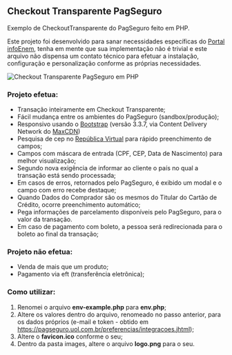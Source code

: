 ## Checkout Transparente PagSeguro ##

Exemplo de CheckoutTransparente do PagSeguro feito em PHP.

Este projeto foi desenvolvido para sanar necessidades específicas do [Portal infoEnem](http://www.infoenem.com.br/), tenha em mente que sua implementação não é trivial e este arquivo não dispensa um contato técnico para efetuar a instalação, configuração e personalização conforme as próprias necessidades.

![Checkout Transparente PagSeguro em PHP](https://raw.githubusercontent.com/lubuzzo/Checkout-Transparente-PagSeguro/master/screenshot.png "Checkout Transparente PagSeguro em PHP")

### Projeto efetua: ###
 - Transação inteiramente em Checkout Transparente;
 - Fácil mudança entre os ambientes do PagSeguro (sandbox/produção);
 - Responsivo usando o [Bootstrap](http://getbootstrap.com) (versão 3.3.7, via Content Delivery Network do [MaxCDN](https://www.maxcdn.com/))
 - Pesquisa de cep no [República Virtual](http://www.republicavirtual.com.br/) para rápido preenchimento de campos;
 - Campos com máscara de entrada (CPF, CEP, Data de Nascimento) para melhor visualização;
 - Segundo nova exigência de informar ao cliente o país no qual a transação está sendo processada;
 - Em casos de erros, retornados pelo PagSeguro, é exibido um modal e o campo com erro recebe destaque;
 - Quando Dados do Comprador são os mesmos do Titular do Cartão de Crédito, ocorre preenchimento automático;
 - Pega informações de parcelamento disponíveis pelo PagSeguro, para o valor da transação.
 - Em caso de pagamento com boleto, a pessoa será redirecionada para o boleto ao final da transação;

### Projeto não efetua: ###
 - Venda de mais que um produto;
 - Pagamento via eft (transferência eletrônica);

### Como utilizar: ###
 1. Renomei o arquivo **env-example.php** para **env.php**;
 2. Altere os valores dentro do arquivo, renomeado no passo anterior, para os dados próprios (e-mail e token - obtido em https://pagseguro.uol.com.br/preferencias/integracoes.jhtml);
 3. Altere o **favicon.ico** conforme o seu;
 4. Dentro da pasta images, altere o arquivo **logo.png** para o seu.